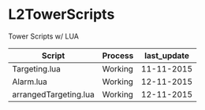 # L2TowerScripts
Tower Scripts w/ LUA

| Script | Process | last_update |
| --- | --- | --- |
| Targeting.lua | Working | 11-11-2015
| Alarm.lua | Working | 12-11-2015
| arrangedTargeting.lua | Working | 12-11-2015
